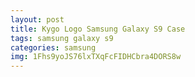 ```yaml
---
layout: post
title: Kygo Logo Samsung Galaxy S9 Case
tags: samsung galaxy s9
categories: samsung
img: 1Fhs9yoJS76lxTXqFcFIDHCbra4DORS8w
---
```

